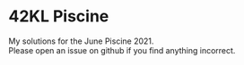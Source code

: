 # 42KL Piscine
 My solutions for the June Piscine 2021. <br />
 Please open an issue on github if you find anything incorrect.<br />
